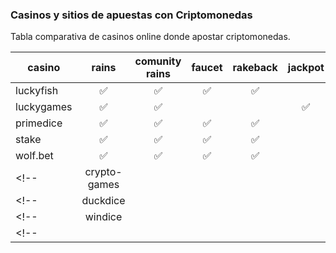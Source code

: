 ### Casinos y sitios de apuestas con Criptomonedas

Tabla comparativa de casinos online donde apostar criptomonedas.

| casino  | rains | comunity rains | faucet  | rakeback  | jackpot  | wagering contest | link |
|---|:---:|:---:|:---:|:---:|:---:|:---:|:---:|
| luckyfish | :white_check_mark:  | :white_check_mark: | :white_check_mark: | :white_check_mark: | | :white_check_mark: | [:link:](http://bit.ly/luckyfishAntelope) |
| luckygames | :white_check_mark: | :white_check_mark: | | | :white_check_mark: | :white_check_mark: | [:link:](http://bit.ly/luckygamesAntelope)|
| primedice | :white_check_mark: | :white_check_mark: | :white_check_mark: | :white_check_mark: | | :white_check_mark: | [:link:](http://bit.ly/primediceAntelope) |
| stake | :white_check_mark: | :white_check_mark: | :white_check_mark: | :white_check_mark: | | :white_check_mark: | [:link:](http://bit.ly/stakeAntelope) |
| wolf.bet | :white_check_mark: | :white_check_mark: | :white_check_mark: | :white_check_mark: | | :white_check_mark: | [:link:](http://bit.ly/wolfAntelope) |
<!-- | crypto-games |   |   |   |   | -->
<!-- | duckdice |   |   |   |   | -->
<!-- | windice |   |   |   |   | -->
<!-- |   |   |   |   |   | | | -->

